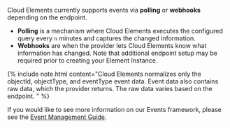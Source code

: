 Cloud Elements currently supports events via __polling__ or __webhooks__ depending on the endpoint.

* __Polling__ is a mechanism where Cloud Elements executes the configured query every `n` minutes and captures the changed information.
* __Webhooks__ are when the provider lets Cloud Elements know what information has changed. Note that additional endpoint setup may be required prior to creating your Element Instance.

{% include note.html content="Cloud Elements normalizes only the objectId, objectType, and eventType event data. Event data also contains raw data, which the provider returns. The raw data varies based on the endpoint.  " %}

If you would like to see more information on our Events framework, please see the [Event Management Guide](/docs/platform/event-management/index.html).
